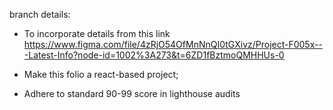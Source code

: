 branch details:

- To incorporate details from this link 
https://www.figma.com/file/4zRjO54OfMnNnQI0tGXivz/Project-F005x---Latest-Info?node-id=1002%3A273&t=6ZD1fBztmoQMHHUs-0

- Make this folio a react-based project;
- Adhere to standard 90-99 score in lighthouse audits